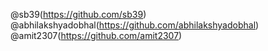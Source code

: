 @sb39(https://github.com/sb39)
@abhilakshyadobhal(https://github.com/abhilakshyadobhal)
@amit2307(https://github.com/amit2307)
